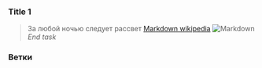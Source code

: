 ### Title 1
> За любой ночью следует рассвет
[Markdown wikipedia](https://ru.wikipedia.org/wiki/Markdown)
![Markdown](https://hitfm.ru/rx/750x750,c_1,g_CenterCenter/uploads/5d/a4/be2e60a66b79c8b33cfc66f7adef.jpg)
*End task*
### Ветки
